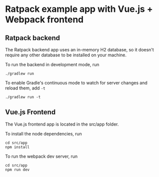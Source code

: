 # Ratpack example app with Vue.js + Webpack frontend

## Ratpack backend
The Ratpack backend app uses an in-memory H2 database, so it doesn't require any other database to be installed on your machine.

To run the backend in development mode, run
```
./gradlew run
```

To enable Gradle's continuous mode to watch for server changes and reload them, add ```-t```
```
./gradlew run -t
```

## Vue.js Frontend
The Vue.js frontend app is located in the src/app folder.

To install the node dependencies, run
```
cd src/app
npm install
```

To run the webpack dev server, run
```
cd src/app
npm run dev
```